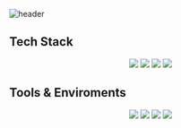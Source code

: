 
![header](https://capsule-render.vercel.app/api?type=slice&color=auto&height=300&section=header&text=Jokulsarlon777's%20Github&fontSize=60&fontColor=FFFFFF)

<h2> Tech Stack </h2>

<div align="center">
	<img src="https://img.shields.io/badge/python-3776AB?style=flat&logo=python&logoColor=white" />
	<img src="https://img.shields.io/badge/pytorch-EE4C2C?style=flat&logo=pytorch&logoColor=white" />
	<img src="https://img.shields.io/badge/tensorflow-FF6F00?style=flat&logo=tensorflow&logoColor=white" />
	<img src="https://img.shields.io/badge/opencv-5C3EE8?style=flat&logo=opencv&logoColor=white" />

</div>

## Tools & Enviroments

<div align="center">
	<img src="https://img.shields.io/badge/docker-2496ED?style=flat&logo=docker&logoColor=white" />
	<img src="https://img.shields.io/badge/visualstudiocode-007ACC?style=flat&logo=visualstudiocode&logoColor=white" />
	<img src="https://img.shields.io/badge/anaconda-44A833?style=flat&logo=anaconda&logoColor=white" />
	<img src="https://img.shields.io/badge/github-181717?style=flat&logo=github&logoColor=white" />

</div>


<!--
Here are some ideas to get you started:

- 🔭 I’m currently working on ...
- 🌱 I’m currently learning ...
- 👯 I’m looking to collaborate on ...
- 🤔 I’m looking for help with ...
- 💬 Ask me about ...
- 📫 How to reach me: ...
- 😄 Pronouns: ...
- ⚡ Fun fact: ...
-->
